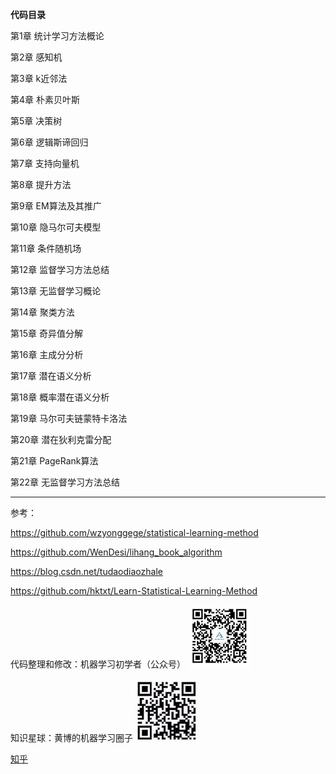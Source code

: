 **代码目录**

第1章 统计学习方法概论

第2章 感知机

第3章 k近邻法

第4章 朴素贝叶斯

第5章 决策树

第6章 逻辑斯谛回归

第7章 支持向量机

第8章 提升方法

第9章 EM算法及其推广

第10章 隐马尔可夫模型

第11章 条件随机场

第12章 监督学习方法总结

第13章 无监督学习概论

第14章 聚类方法

第15章 奇异值分解

第16章 主成分分析

第17章 潜在语义分析

第18章 概率潜在语义分析

第19章 马尔可夫链蒙特卡洛法

第20章 潜在狄利克雷分配

第21章 PageRank算法

第22章 无监督学习方法总结

-----------
参考：

https://github.com/wzyonggege/statistical-learning-method

https://github.com/WenDesi/lihang_book_algorithm

https://blog.csdn.net/tudaodiaozhale

https://github.com/hktxt/Learn-Statistical-Learning-Method

代码整理和修改：机器学习初学者（公众号） ![gongzhong](images/gongzhong.jpg)


知识星球：黄博的机器学习圈子![xingqiu](images/zhishixingqiu1.jpg)

[知乎](https://www.zhihu.com/people/fengdu78)